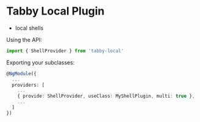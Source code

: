 # Tabby Local Plugin

* local shells

Using the API:

```ts
import { ShellProvider } from 'tabby-local'
```

Exporting your subclasses:

```ts
@NgModule({
  ...
  providers: [
    ...
    { provide: ShellProvider, useClass: MyShellPlugin, multi: true },
    ...
  ]
})
```
